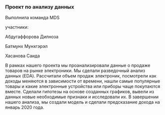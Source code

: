 ### Проект по анализу данных
Выполнила команда MDS

участники:

Абдугаффорова Дилноза

Батмунх Мунхгэрэл

Хасанова Саида

В рамках нашего проекта мы проанализировали данные о продаже товаров на рынке электроники. Мы сделали разведочный анализ данных (EDA). Рассчитали объем продаж электроник, посмотрели как доходы меняются в зависимости от времени, нашли самые популярные товары и какие электронные устройства или приборы чаще покупаются вместе. Сделали гипотезы на основе созданных графиков, вывели из данных новые необходимые признаки и исследовали их. В завершении нашего анализа, мы создали модель и сделали предсказание дохода на январь 2020 года.
